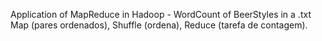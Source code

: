 Application of MapReduce in Hadoop  - WordCount of BeerStyles in a .txt
Map (pares ordenados), Shuffle (ordena), Reduce (tarefa de contagem).
